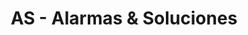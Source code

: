 ---
title: "AS - Alarmas & Soluciones"
url: /acassuso/as-alarmas-und-soluciones/
shop: electrónica
---